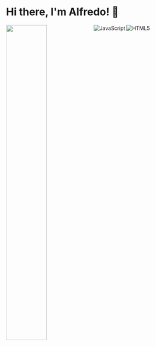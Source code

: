 # Hi there, I'm Alfredo! 👋

<img align="left" width="47%" src="https://github-readme-stats.vercel.app/api?username=Frimudt&show_icons=true&theme=tokyonight" />



<img align="left" alt="JavaScript" src="https://img.shields.io/badge/javascript-%23323330.svg?style=for-the-badge&logo=javascript&logoColor=%23F7DF1E" />
<img align="left" alt="HTML5" src="https://img.shields.io/badge/html5-%23E34F26.svg?style=for-the-badge&logo=html5&logoColor=white" />

